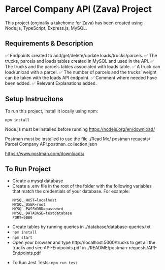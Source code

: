 ﻿# Parcel Company API (Zava) Project

This project (orginally a takehome for Zava) has been created using Node.js, TypeScript, Express.js, MySQL.

## Requirements & Description

✅ Endpoints created to add/get/delete/update loads/trucks/parcels.
✅ The trucks, parcels and loads tables created in MySQL and used in the API.
✅ The trucks and the parcels tables associated with loads table.
✅ A truck can load/unload with a parcel.
✅ The number of parcels and the trucks’ weight can be taken with the loads API endpoint.
✅ Comment where needed have been added.
✅ Relevant Explanations added.

## Setup Instrucitons

To run this project, install it locally using npm:

`npm install`

Node.js must be installed before running
https://nodejs.org/en/download/

Postman must be installed to use the file ./Read Me/ postman requests/ Parcel Company API.postman_collection.json

https://www.postman.com/downloads/

## To Run Project

- Create a mysql database
- Create a .env file in the root of the folder with the following variables that match the credentials of your database. For example:
  ```
  MYSQL_HOST=localhost
  MYSQL_USER=root
  MYSQL_PASSWORD=password
  MYSQL_DATABASE=testdatabase
  PORT=5000
  ```
- Create tables by running queries in ./database/database-queries.txt
- `npm install`
- `npm start`
- Open your browser and type http://localhost:5000/trucks to get all the trucks and see API-Endpoints.pdf in ./README/postman-requests/API-Endpoints.pdf

* To Run Jest Tests: `npm run test`
